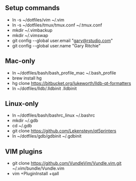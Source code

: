 Setup commands
--------------

* ln -s ~/dotfiles/vim ~/.vim
* ln -s ~/dotfiles/tmux/tmux.conf ~/.tmux.conf
* mkdir ~/.vimbackup
* mkdir ~/.vimswap
* git config --global user.email "gary@rstudio.com"
* git config --global user.name "Gary Ritchie"

Mac-only
----------

* ln ~/dotfiles/bash/bash_profile_mac ~/.bash_profile
* brew install hg
* hg clone https://bitbucket.org/lukeworth/lldb-qt-formatters
* ln ~/dotfiles/lldb/.lldbinit .lldbinit

Linux-only
----------

* ln ~/dotfiles/bash/bashrc_linux ~/.bashrc
* mkdir ~/.gdb
* cd ~/.gdb
* git clone https://github.com/Lekensteyn/qt5printers
* ln ~/dotfiles/gdb/gdbinit ~/.gdbinit

VIM plugins
-----------

* git clone https://github.com/VundleVim/Vundle.vim.git ~/.vim/bundle/Vundle.vim
* vim +PluginInstall +qall

